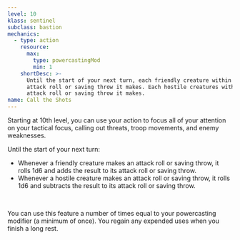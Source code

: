 ```yaml
---
level: 10
klass: sentinel
subclass: bastion
mechanics:
  - type: action
    resource:
      max:
        type: powercastingMod
        min: 1
    shortDesc: >-
      Until the start of your next turn, each friendly creature within your tactical focus adds a d6 to every
      attack roll or saving throw it makes. Each hostile creatures within your tactical focus subtract a d6 from every
      attack roll or saving throw it makes.
name: Call the Shots
---
```

Starting at 10th level, you can use your action to focus all of your attention on your tactical focus, calling out
threats, troop movements, and enemy weaknesses.

Until the start of your next turn:

- Whenever a friendly creature makes an attack roll or saving throw, it rolls 1d6 and adds the result to its attack roll or saving throw.
- Whenever a hostile creature makes an attack roll or saving throw, it rolls 1d6 and subtracts the result to its attack roll or saving throw.

<br>

You can use this feature a number of times equal to your powercasting modifier (a minimum of once). You regain any expended
uses when you finish a long rest.
